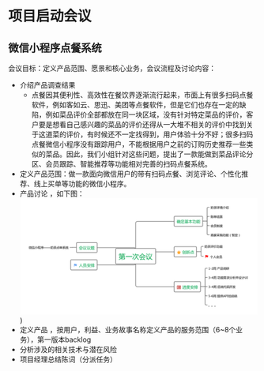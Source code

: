 # 项目启动会议
## 微信小程序点餐系统
会议目标：定义产品范围、愿景和核心业务，会议流程及讨论内容：

- 介绍产品调查结果 
  - 点餐因其便利性、高效性在餐饮界逐渐流行起来，市面上有很多扫码点餐软件，例如客如云、思迅、美团等点餐软件，但是它们也存在一定的缺陷，例如菜品评价全部都放在同一块区域，没有针对特定菜品的评价，客户要是想看自己感兴趣的菜品的评价还得从一大堆不相关的评价中找到关于这道菜的评价，有时候还不一定找得到，用户体验十分不好；很多扫码点餐微信小程序没有跟踪用户，不能根据用户之前的订购历史推荐一些类似的菜品。因此，我们小组针对这些问题，提出了一款能做到菜品评论分区、会员跟踪、智能推荐等功能相对完善的扫码点餐系统。
- 定义产品范围：做一款面向微信用户的带有扫码点餐、浏览评论、个性化推荐、线上买单等功能的微信小程序。
- 产品讨论 ，如下图：
   ​![mindmap1-hyp](../assets/images/mindmap1-by.png))
- 定义产品 ，按用户，利益、业务故事名称定义产品的服务范围（6~8个业务），第一版本backlog
- 分析涉及的相关技术与潜在风险
- 项目经理总结陈词（分派任务）
